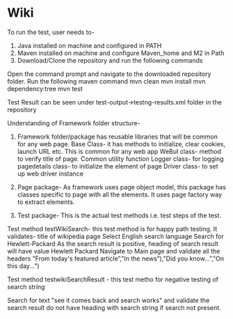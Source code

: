 # Wiki

To run the test, user needs to-
1) Java installed on machine and configured in PATH
2) Maven installed on machine and configure Maven_home and M2 in Path
3) Download/Clone the repository and run the following commands

Open the command prompt and navigate to the downloaded repository folder.
Run the following maven command
mvn clean
mvn install
mvn dependency:tree
mvn test

Test Result can be seen under test-output->testng-results.xml folder in the repository

Understanding of Framework folder structure-
1) Framework folder/package has reusable libraries that will be common for any web page.
Base Class- it has methods to initialize, clear cookies, launch URL etc. This is common for any web app
WeBuI class- method to verify title of page. Common utility function
Logger class- for logging
pagedetails class- to initialize the element of page
Driver class- to set up web driver instance

2) Page package- As framework uses page object model, this package has classes specific to page with all the elements. It uses page factory way to extract elements.

3) Test package- This is the actual test methods i.e. test steps of the test.

 Test method testWikiSearch- this test method is for happy path testing.
It validates- title of wikipedia page
Select English search language
Search for Hewlett-Packard
As the search result is positive, heading of search result will have value Hewlett Packard
Navigate to Main page and validate all the headers "From today's featured article”,"In the news”),"Did you know…”,"On this day...")


Test method testwikiSearchResult - this test metho for negative testing of search string 

Search for text "see it comes back and search works" and validate the search result do not have heading with search string if search not present.